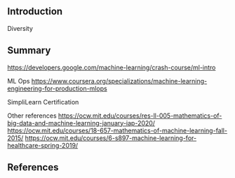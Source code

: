 ## Introduction

Diversity



## Summary



https://developers.google.com/machine-learning/crash-course/ml-intro


ML Ops
https://www.coursera.org/specializations/machine-learning-engineering-for-production-mlops

SimpliLearn Certification


Other references
https://ocw.mit.edu/courses/res-ll-005-mathematics-of-big-data-and-machine-learning-january-iap-2020/
https://ocw.mit.edu/courses/18-657-mathematics-of-machine-learning-fall-2015/
https://ocw.mit.edu/courses/6-s897-machine-learning-for-healthcare-spring-2019/


## References





